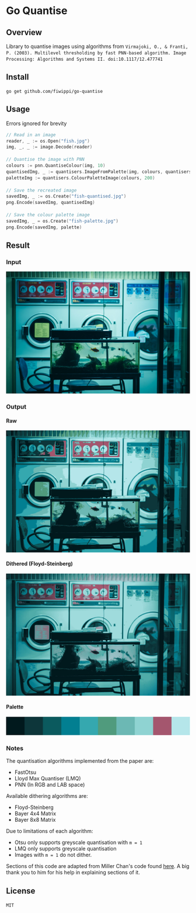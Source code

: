 # Go Quantise
## Overview
Library to quantise images using algorithms from `Virmajoki, O., & Franti, P. (2003). Multilevel thresholding by fast PNN-based algorithm. Image Processing: Algorithms and Systems II. doi:10.1117/12.477741`

## Install
```
go get github.com/fiwippi/go-quantise
```

## Usage
Errors ignored for brevity
```go
// Read in an image
reader, _ := os.Open("fish.jpg")
img, _, _ := image.Decode(reader)

// Quantise the image with PNN
colours := pnn.QuantiseColour(img, 10)
quantisedImg, _ := quantisers.ImageFromPalette(img, colours, quantisers.NoDither)
paletteImg := quantisers.ColourPaletteImage(colours, 200)

// Save the recreated image
savedImg, _ := os.Create("fish-quantised.jpg")
png.Encode(savedImg, quantisedImg)

// Save the colour palette image
savedImg, _ = os.Create("fish-palette.jpg")
png.Encode(savedImg, palette)
```

## Result 
### Input
![input](assets/fish.jpg)
### Output
#### Raw
![output](assets/fish-quantised.jpg)
#### Dithered (Floyd-Steinberg)
![output-dithered](assets/fish-quantised-dithered.jpg)
#### Palette
![output palette](assets/fish-palette.jpg)

### Notes
The quantisation algorithms implemented from the paper are:
- FastOtsu
- Lloyd Max Quantiser (LMQ)
- PNN (In RGB and LAB space)

Available dithering algorithms are:
- Floyd-Steinberg
- Bayer 4x4 Matrix
- Bayer 8x8 Matrix

Due to limitations of each algorithm:
- Otsu only supports greyscale quantisation with `m = 1`
- LMQ only supports greyscale quantisation
- Images with `m = 1` do not dither.

Sections of this code are adapted from Miller Chan's code found [here](`https://github.com/mcychan/nQuantCpp). 
A big thank you to him for his help in explaining sections of it.

## License
`MIT`
